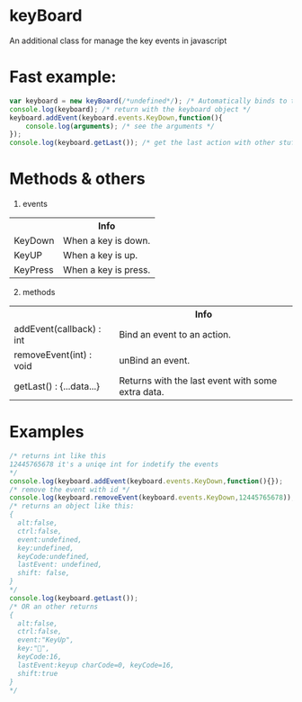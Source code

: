 keyBoard
========

An additional class for manage the key events in javascript

Fast example:
========
```javascript
var keyboard = new keyBoard(/*undefined*/); /* Automatically binds to the document. */
console.log(keyboard); /* return with the keyboard object */
keyboard.addEvent(keyboard.events.KeyDown,function(){
	console.log(arguments); /* see the arguments */
});
console.log(keyboard.getLast()); /* get the last action with other stuff */
```
Methods & others
========
1. events

<table>
<tr>
  <th></th><th>Info</th>
</tr>
<tr>
  <td>KeyDown</td><td>When a key is down.</td>
</tr>
<tr>
  <td>KeyUP</td><td>When a key is up.</td>
</tr>
<tr>
  <td>KeyPress</td><td>When a key is press.</td>
</tr>
</table>

2. methods

<table>
<tr>
  <th></th><th>Info</th>
</tr>
<tr>
  <td>addEvent(callback) : int</td><td>Bind an event to an action.</td>
</tr>
<tr>
  <td>removeEvent(int) : void</td><td>unBind an event.</td>
</tr>
<tr>
  <td>getLast() : {...data...}</td><td>Returns with the last event with some extra data.</td>
</tr>
</table>

Examples
=======
```javascript
/* returns int like this
12445765678 it's a uniqe int for indetify the events
*/
console.log(keyboard.addEvent(keyboard.events.KeyDown,function(){});
/* remove the event with id */
console.log(keyboard.removeEvent(keyboard.events.KeyDown,12445765678));
/* returns an object like this:
{
  alt:false,
  ctrl:false,
  event:undefined,
  key:undefined,
  keyCode:undefined,
  lastEvent: undefined,
  shift: false,
}
*/
console.log(keyboard.getLast());
/* OR an other returns
{
  alt:false,
  ctrl:false,
  event:"KeyUp",
  key:"",
  keyCode:16,
  lastEvent:keyup charCode=0, keyCode=16,
  shift:true
}
*/
```
